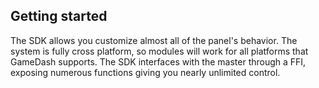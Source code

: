## Getting started

The SDK allows you customize almost all of the panel's behavior. The system is fully cross platform, so modules will work for all platforms that GameDash supports. The SDK interfaces with the master through a FFI, exposing numerous functions giving you nearly unlimited control.
